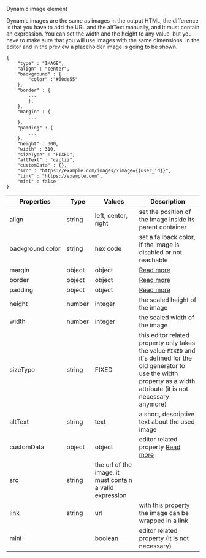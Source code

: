 Dynamic image element

Dynamic images are the same as images in the output HTML, the difference is that you have to add the URL and the altText manually, and it must contain an expression.
You can set the width and the height to any value, but you have to make sure that you will use images with the same dimensions.
In the editor and in the preview a placeholder image is going to be shown.

```
{
	"type" : "IMAGE",
	"align" : "center",
	"background" : {
		"color" :"#60de55"
	},
	"border" : {
		...
		},
	},
	"margin" : {
		...
	},
	"padding" : {
		...
	},
	"height" : 300,
	"width" : 310,
	"sizeType" : "FIXED",
	"altText" : "cactii",
	"customData" : {},
	"src" : "https://example.com/images/?image={{user_id}}",
	"link" : "https://example.com",
	"mini" : false
}
```

Properties | Type | Values | Description
--- | --- | --- | ---
align | string | left, center, right | set the position of the image inside its parent container
background.color | string | hex code | set a fallback color, if the image is disabled or not reachable
margin | object | object | [Read more](/property-groups/margin/README.md)
border | object | object | [Read more](/property-groups/border/README.md)
padding | object | object | [Read more](/property-groups/padding/README.md)
height | number | integer | the scaled height of the image
width | number | integer | the scaled width of the image
sizeType | string | FIXED | this editor related property only takes the value `FIXED` and it's defined for the old generator to use the width property as a width attribute (it is not necessary anymore)
altText | string | text | a short, descriptive text about the used image
customData | object | object| editor related property [Read more](customData/README.md)
src | string | the url of the image, it must contain a valid expression
link | string | url | with this property the image can be wrapped in a link
mini | | boolean | editor related property (it is not necessary)

